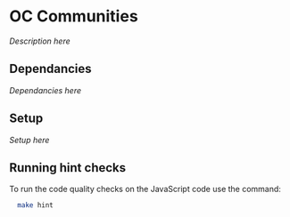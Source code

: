 OC Communities
==============

*Description here*

Dependancies
------------

*Dependancies here*

Setup
-----

*Setup here*

Running hint checks
-------------------

To run the code quality checks on the JavaScript code use the command:

``` bash
  make hint
```
